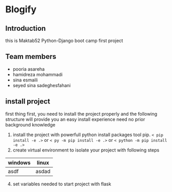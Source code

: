# Blogify

## Introduction
this is Maktab52 Python-Django boot camp first project
## Team members
* pooria asareha
* hamidreza mohammadi
* sina esmaili
* seyed sina sadeghesfahani

## install project

first thing first, you need to install the project properly and the following structure will provide you an easy install experience need no prior background knowledge

1. install the project with powerfull python install packages tool pip.
`< pip install -e .>`  or `< py -m pip install -e .>` or `< python -m pip install -e .>`
2. create virtual environment to isolate your project with following steps 

windows | linux
--------|----------
asdf | asdad

4. set variables needed to start project with flask
